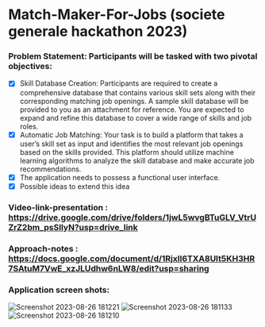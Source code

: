# Match-Maker-For-Jobs (societe generale hackathon 2023)

### Problem Statement: Participants will be tasked with two pivotal objectives:
- [X] Skill Database Creation: Participants are required to create a comprehensive database that contains various skill sets along with their corresponding matching job openings. A sample skill database will be provided to you as an attachment for reference. You are expected to expand and refine this database to cover a wide range of skills and job roles.
- [X] Automatic Job Matching: Your task is to build a platform that takes a user’s skill set as input and identifies the most relevant job openings based on the skills provided. This platform should utilize machine learning algorithms to analyze the skill database and make accurate job recommendations.
- [X] The application needs to possess a functional user interface.
- [X] Possible ideas to extend this idea

### Video-link-presentation : https://drive.google.com/drive/folders/1jwL5wvgBTuGLV_VtrUZrZ2bm_psSIlyN?usp=drive_link
### Approach-notes : https://docs.google.com/document/d/1Rjxll6TXA8Ult5KH3HR7SAtuM7VwE_xzJLUdhw6nLW8/edit?usp=sharing

### Application screen shots:
![Screenshot 2023-08-26 181221](https://github.com/mathanamathav/Matching_Job_Openings/assets/62739618/8e811f74-301b-4a7c-9b92-90ed649829f1)
![Screenshot 2023-08-26 181133](https://github.com/mathanamathav/Matching_Job_Openings/assets/62739618/c03470ed-74a2-4f30-940a-f5cbf234669c)
![Screenshot 2023-08-26 181210](https://github.com/mathanamathav/Matching_Job_Openings/assets/62739618/e8c4f59c-6776-436c-afba-48c159aba72c)
